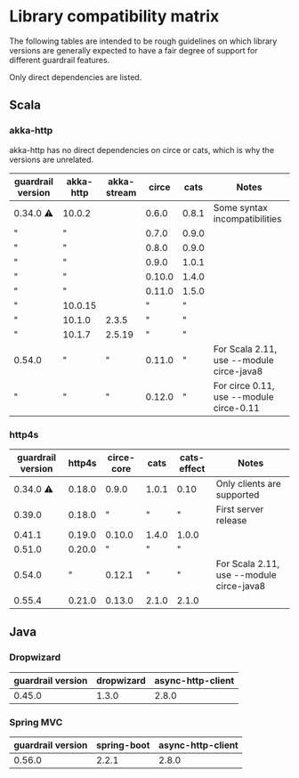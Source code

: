 # Library compatibility matrix

The following tables are intended to be rough guidelines on which library
versions are generally expected to have a fair degree of support for
different guardrail features.

Only direct dependencies are listed.

## Scala

### akka-http

akka-http has no direct dependencies on circe or cats, which is why the versions are unrelated.

guardrail version | akka-http | akka-stream | circe  | cats  | Notes
----------------- | --------- | ----------- | ------ | ----- | -----
0.34.0 ⚠          | 10.0.2    |             | 0.6.0  | 0.8.1 | Some syntax incompatibilities
 "                |  "        |             | 0.7.0  | 0.9.0 |
 "                |  "        |             | 0.8.0  | 0.9.0 |
 "                |  "        |             | 0.9.0  | 1.0.1 |
 "                |  "        |             | 0.10.0 | 1.4.0 |
 "                |  "        |             | 0.11.0 | 1.5.0 |
 "                | 10.0.15   |             |  "     |  "    |
 "                | 10.1.0    | 2.3.5       |  "     |  "    |
 "                | 10.1.7    | 2.5.19      |  "     |  "    |
0.54.0            |  "        |  "          | 0.11.0 |  "    | For Scala 2.11, use --module circe-java8
 "                |  "        |  "          | 0.12.0 |  "    | For circe 0.11, use --module circe-0.11

### http4s

guardrail version | http4s | circe-core | cats  | cats-effect | Notes
----------------- | ------ | ---------- | ----- | ----------- | -----
0.34.0 ⚠          | 0.18.0 | 0.9.0      | 1.0.1 | 0.10        | Only clients are supported
0.39.0            | 0.18.0 |  "         |  "    |  "          | First server release
0.41.1            | 0.19.0 | 0.10.0     | 1.4.0 | 1.0.0       |
0.51.0            | 0.20.0 |  "         |  "    |  "          |
0.54.0            |   "    | 0.12.1     |  "    |  "          | For Scala 2.11, use --module circe-java8
0.55.4            | 0.21.0 | 0.13.0     | 2.1.0 | 2.1.0       |

## Java

### Dropwizard

guardrail version | dropwizard | async-http-client |
----------------- | ---------- | ----------------- |
0.45.0            | 1.3.0      | 2.8.0             |

### Spring MVC

guardrail version | spring-boot | async-http-client |
----------------- | ----------- | ----------------- |
0.56.0            | 2.2.1       | 2.8.0             |
